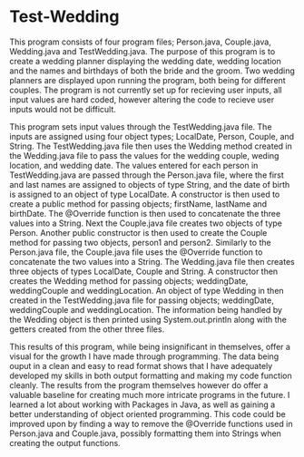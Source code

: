 # Test-Wedding

This program consists of four program files; Person.java, Couple.java, Wedding.java and TestWedding.java. The purpose of this program is to create a wedding planner displaying the wedding date, wedding location and the names and birthdays of both the bride and the groom. Two wedding planners are displayed upon running the program, both being for different couples. The program is not currently set up for recieving user inputs, all input values are hard coded, however altering the code to recieve user inputs would not be difficult. 

This program sets input values through the TestWedding.java file. The inputs are assigned using four object types; LocalDate, Person, Couple, and String. The TestWedding.java file then uses the Wedding method created in the Wedding.java file to pass the values for the wedding couple, weding location, and wedding date. The values entered for each person in TestWedding.java are passed through the Person.java file, where the first and last names are assigned to objects of type String, and the date of birth is assigned to an object of type LocalDate. A constructor is then used to create a public method for passing objects; firstName, lastName and birthDate. The @Override function is then used to concatenate the three values into a String. Next the Couple.java file creates two objects of type Person. Another public constructor is then used to create the Couple method for passing two objects, person1 and person2. Similarly to the Person.java file, the Couple.java file uses the @Override function to concatenate the two values into a String. The Wedding.java file then creates three objects of types LocalDate, Couple and String. A constructor then creates the Wedding method for passing objects; weddingDate, weddingCouple and weddingLocation. An object of type Wedding in then created in the TestWedding.java file for passing objects; weddingDate, weddingCouple and weddingLocation. The information being handled by the Wedding object is then printed using System.out.println along with the getters created from the other three files.

This results of this program, while being insignificant in themselves, offer a visual for the growth I have made through programming. The data being ouput in a clean and easy to read format shows that I have adequately developed my skills in both output formatting and making my code function cleanly. The results from the program themselves however do offer a valuable baseline for creating much more intricate programs in the future. I learned a lot about working with Packages in Java, as well as gaining a better understanding of object oriented programming. This code could be improved upon by finding a way to remove the @Override functions used in Person.java and Couple.java, possibly formatting them into Strings when creating the output functions. 
